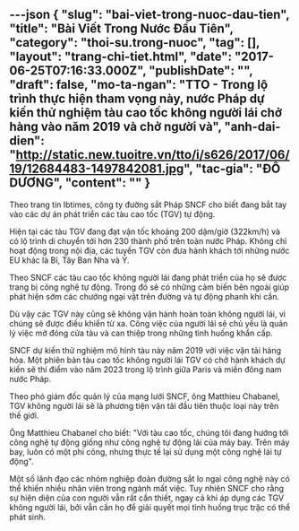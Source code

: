 ---json
{
    "slug": "bai-viet-trong-nuoc-dau-tien",
    "title": "Bài Viết Trong Nước Đầu Tiên",
    "category": "thoi-su.trong-nuoc",
    "tag": [],
    "layout": "trang-chi-tiet.html",
    "date": "2017-06-25T07:16:33.000Z",
    "publishDate": "",
    "draft": false,
    "mo-ta-ngan": "TTO - Trong lộ trình thực hiện tham vọng này, nước Pháp dự kiến thử nghiệm tàu cao tốc không người lái chở hàng vào năm 2019 và chở người và",
    "anh-dai-dien": "http://static.new.tuoitre.vn/tto/i/s626/2017/06/19/12684483-1497842081.jpg",
    "tac-gia": "ĐỖ DƯƠNG",
    "__content__": ""
}
---
<p>Theo trang tin Ibtimes, c&ocirc;ng ty đường sắt Ph&aacute;p SNCF cho biết đang bắt tay v&agrave;o c&aacute;c dự &aacute;n ph&aacute;t triển c&aacute;c t&agrave;u cao tốc (TGV) tự động.</p>

<p>Hiện tại c&aacute;c t&agrave;u TGV đang đạt vận tốc khoảng 200 dặm/giờ (322km/h) v&agrave; c&oacute; lộ tr&igrave;nh di chuyển tới hơn 230 th&agrave;nh phố tr&ecirc;n to&agrave;n nước Ph&aacute;p. Kh&ocirc;ng chỉ hoạt động trong nội địa, c&aacute;c tuyến TGV c&ograve;n đưa h&agrave;nh kh&aacute;ch tới những nước EU kh&aacute;c l&agrave; Bỉ, T&acirc;y Ban Nha v&agrave; &Yacute;.</p>

<p>Theo SNCF c&aacute;c t&agrave;u cao tốc kh&ocirc;ng người l&aacute;i đang ph&aacute;t triển của họ sẽ được trang bị c&ocirc;ng nghệ tự động. Trong đ&oacute; sẽ c&oacute; những cảm biến b&ecirc;n ngo&agrave;i gi&uacute;p ph&aacute;t hiện sớm c&aacute;c chướng ngại vật tr&ecirc;n đường v&agrave; tự động phanh khi cần.</p>

<p>D&ugrave; vậy c&aacute;c TGV n&agrave;y cũng sẽ kh&ocirc;ng vận h&agrave;nh ho&agrave;n to&agrave;n kh&ocirc;ng người l&aacute;i, v&igrave; ch&uacute;ng sẽ được điều khiển từ xa. C&ocirc;ng việc của người l&aacute;i sẽ chủ yếu l&agrave; quản l&yacute; việc mở đ&oacute;ng cửa t&agrave;u v&agrave; can thiệp trong những t&igrave;nh huống khẩn cấp.</p>

<p>SNCF dự kiến thử nghiệm m&ocirc; h&igrave;nh t&agrave;u n&agrave;y năm 2019 với việc vận tải h&agrave;ng h&oacute;a. Một phi&ecirc;n bản t&agrave;u cao tốc kh&ocirc;ng người l&aacute;i TGV c&oacute; chở h&agrave;nh kh&aacute;ch dự kiến sẽ th&iacute; điểm v&agrave;o năm 2023 trong lộ tr&igrave;nh giữa Paris v&agrave; miền đ&ocirc;ng nam nước Ph&aacute;p.</p>

<p>Theo ph&oacute; gi&aacute;m đốc quản l&yacute; của mạng lưới SNCF, &ocirc;ng Matthieu Chabanel, TGV kh&ocirc;ng người l&aacute;i sẽ l&agrave; phương tiện vận tải đầu ti&ecirc;n thuộc loại n&agrave;y tr&ecirc;n thế giới.</p>

<p>&Ocirc;ng Matthieu Chabanel cho biết: &quot;Với t&agrave;u cao tốc, ch&uacute;ng t&ocirc;i đang hướng tới c&ocirc;ng nghệ tự động giống như c&ocirc;ng nghệ tự động l&aacute;i của m&aacute;y bay. Tr&ecirc;n m&aacute;y bay, lu&ocirc;n c&oacute; một phi c&ocirc;ng, nhưng thực tế lại sử dụng một c&ocirc;ng nghệ l&aacute;i tự động&quot;.</p>

<p>Một số l&atilde;nh đạo c&aacute;c nh&oacute;m nghiệp đo&agrave;n đường sắt lo ngại c&ocirc;ng nghệ n&agrave;y c&oacute; thể khiến nhiều nh&acirc;n vi&ecirc;n trong ng&agrave;nh mất việc. Tuy nhi&ecirc;n SNCF cho rằng sự hiện diện của con người vẫn rất cần thiết, ngay cả khi &aacute;p dụng c&aacute;c TGV kh&ocirc;ng người l&aacute;i, bởi vẫn cần họ để giải quyết mọi t&igrave;nh huống trục trặc c&oacute; thể ph&aacute;t sinh.</p>
